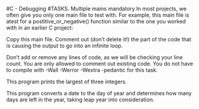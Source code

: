 #C - Debugging
#TASKS.
Multiple mains mandatory In most projects, we often give you only one main file to test with. For example, this main file is atest for a postitive_or_negative() function similar to the one you worked with in an earlier C project:

Copy this main file. Comment out (don’t delete it!) the part of the code that is causing the output to go into an infinite loop.

Don’t add or remove any lines of code, as we will be checking your line count. You are only allowed to comment out existing code. You do not have to compile with -Wall -Werror -Wextra -pedantic for this task.

This program prints the largest of three integers.

This program converts a date to the day of year and determines how many days are left in the year, taking leap year into consideration.

